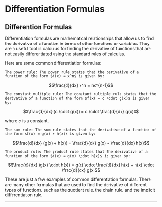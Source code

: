 # Differentiation Formulas

## Differention Formulas

Differentiation formulas are mathematical relationships that allow us to find the derivative of a function in terms of other functions or variables. They are a useful tool in calculus for finding the derivative of functions that are not easily differentiated using the standard rules of calculus.

Here are some common differentiation formulas:

    The power rule: The power rule states that the derivative of a function of the form $f(x) = x^n$ is given by:

$$\frac{d}{dx} x^n = nx^{n-1}$$

    The constant multiple rule: The constant multiple rule states that the derivative of a function of the form $f(x) = c \cdot g(x)$ is given by:

$$\frac{d}{dx} (c \cdot g(x)) = c \cdot \frac{d}{dx} g(x)$$

where $c$ is a constant.

    The sum rule: The sum rule states that the derivative of a function of the form $f(x) = g(x) + h(x)$ is given by:

$$\frac{d}{dx} (g(x) + h(x)) = \frac{d}{dx} g(x) + \frac{d}{dx} h(x)$$

    The product rule: The product rule states that the derivative of a function of the form $f(x) = g(x) \cdot h(x)$ is given by:

$$\frac{d}{dx} (g(x) \cdot h(x)) = g(x) \cdot \frac{d}{dx} h(x) + h(x) \cdot \frac{d}{dx} g(x)$$

These are just a few examples of common differentiation formulas. There are many other formulas that are used to find the derivative of different types of functions, such as the quotient rule, the chain rule, and the implicit differentiation rule.

---